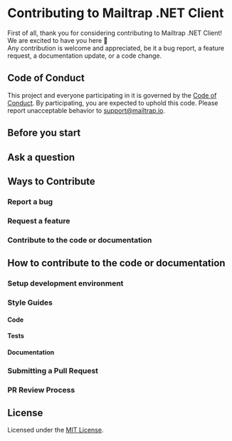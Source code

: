 # Contributing to Mailtrap .NET Client
First of all, thank you for considering contributing to Mailtrap .NET Client!  
We are excited to have you here :tada:  
Any contribution is welcome and appreciated, be it a bug report, a feature request, a documentation update, or a code change.



## Code of Conduct
This project and everyone participating in it is governed by the [Code of Conduct](CODE_OF_CONDUCT.md).
By participating, you are expected to uphold this code.
Please report unacceptable behavior to [support@mailtrap.io](mailto:support@mailtrap.io).


## Before you start



## Ask a question



## Ways to Contribute

### Report a bug

### Request a feature

### Contribute to the code or documentation



## How to contribute to the code or documentation

### Setup development environment

### Style Guides
#### Code
#### Tests
#### Documentation

### Submitting a Pull Request

### PR Review Process



## License
Licensed under the [MIT License](https://github.com/railsware/mailtrap-dotnet/tree/main?tab=MIT-1-ov-file#readme).
